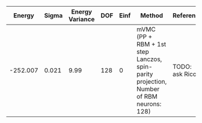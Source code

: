| Energy   | Sigma | Energy Variance | DOF | Einf | Method                                                       | Reference |
|----------|-------|-----------------|-----|------|--------------------------------------------------------------|-----------|
| -252.007 | 0.021 | 9.99            | 128 | 0    | mVMC (PP + RBM + 1st step Lanczos, spin-parity projection, Number of RBM neurons: 128) | TODO: ask Rico |
